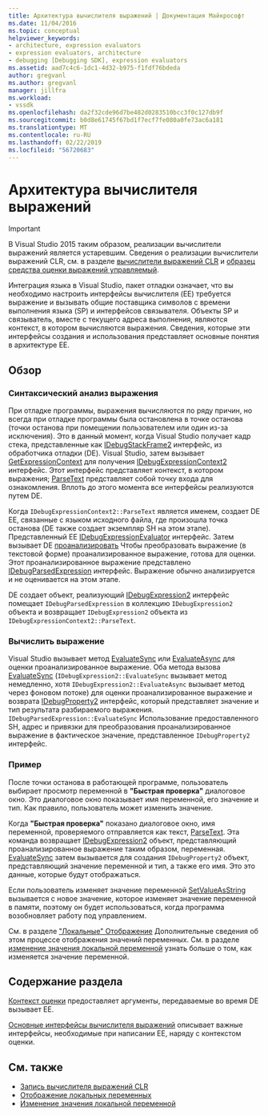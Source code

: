 ```yaml
---
title: Архитектура вычислителя выражений | Документация Майкрософт
ms.date: 11/04/2016
ms.topic: conceptual
helpviewer_keywords:
- architecture, expression evaluators
- expression evaluators, architecture
- debugging [Debugging SDK], expression evaluators
ms.assetid: aad7c4c6-1dc1-4d32-b975-f1fdf76bdeda
author: gregvanl
ms.author: gregvanl
manager: jillfra
ms.workload:
- vssdk
ms.openlocfilehash: da2f32cde96d7be482d0283510bcc3f0c127db9f
ms.sourcegitcommit: b0d8e61745f67bd1f7ecf7fe080a0fe73ac6a181
ms.translationtype: MT
ms.contentlocale: ru-RU
ms.lasthandoff: 02/22/2019
ms.locfileid: "56720683"
---
```

# <a name="expression-evaluator-architecture"></a>Архитектура вычислителя выражений
> [!IMPORTANT]
>  В Visual Studio 2015 таким образом, реализации вычислители выражений является устаревшим. Сведения о реализации вычислители выражений CLR, см. в разделе [вычислители выражений CLR](https://github.com/Microsoft/ConcordExtensibilitySamples/wiki/CLR-Expression-Evaluators) и [образец средства оценки выражений управляемый](https://github.com/Microsoft/ConcordExtensibilitySamples/wiki/Managed-Expression-Evaluator-Sample).

 Интеграция языка в Visual Studio, пакет отладки означает, что вы необходимо настроить интерфейсы вычислителя (EE) требуется выражение и вызывать общие поставщика символов с времени выполнения языка (SP) и интерфейсов связывателя. Объекты SP и связыватель, вместе с текущего адреса выполнения, являются контекст, в котором вычисляются выражения. Сведения, которые эти интерфейсы создания и использования представляет основные понятия в архитектуре EE.

## <a name="overview"></a>Обзор

### <a name="parse-the-expression"></a>Синтаксический анализ выражения
 При отладке программы, выражения вычисляются по ряду причин, но всегда при отладке программы была остановлена в точке останова (точки останова при помещении пользователем или один из-за исключения). Это в данный момент, когда Visual Studio получает кадр стека, представленные как [IDebugStackFrame2](../../extensibility/debugger/reference/idebugstackframe2.md) интерфейс, из обработчика отладки (DE). Visual Studio, затем вызывает [GetExpressionContext](../../extensibility/debugger/reference/idebugstackframe2-getexpressioncontext.md) для получения [IDebugExpressionContext2](../../extensibility/debugger/reference/idebugexpressioncontext2.md) интерфейс. Этот интерфейс представляет контекст, в котором выражения; [ParseText](../../extensibility/debugger/reference/idebugexpressioncontext2-parsetext.md) представляет собой точку входа для ознакомления. Вплоть до этого момента все интерфейсы реализуются путем DE.

 Когда `IDebugExpressionContext2::ParseText` является именем, создает DE EE, связанные с языком исходного файла, где произошла точка останова (DE также создает экземпляр SH на этом этапе). Представленный EE [IDebugExpressionEvaluator](../../extensibility/debugger/reference/idebugexpressionevaluator.md) интерфейс. Затем вызывает DE [проанализировать](../../extensibility/debugger/reference/idebugexpressionevaluator-parse.md) Чтобы преобразовать выражение (в текстовой форме) проанализированное выражение, готова для оценки. Этот проанализированное выражение представлено [IDebugParsedExpression](../../extensibility/debugger/reference/idebugparsedexpression.md) интерфейс. Выражение обычно анализируется и не оценивается на этом этапе.

 DE создает объект, реализующий [IDebugExpression2](../../extensibility/debugger/reference/idebugexpression2.md) интерфейс помещает `IDebugParsedExpression` в коллекцию `IDebugExpression2` объекта и возвращает `IDebugExpression2` объекта из `IDebugExpressionContext2::ParseText`.

### <a name="evaluate-the-expression"></a>Вычислить выражение
 Visual Studio вызывает метод [EvaluateSync](../../extensibility/debugger/reference/idebugexpression2-evaluatesync.md) или [EvaluateAsync](../../extensibility/debugger/reference/idebugexpression2-evaluateasync.md) для оценки проанализированное выражение. Оба метода вызова [EvaluateSync](../../extensibility/debugger/reference/idebugparsedexpression-evaluatesync.md) (`IDebugExpression2::EvaluateSync` вызывает метод немедленно, хотя `IDebugExpression2::EvaluateAsync` вызывает метод через фоновом потоке) для оценки проанализированное выражение и возврата [ IDebugProperty2](../../extensibility/debugger/reference/idebugproperty2.md) интерфейс, который представляет значение и тип результата разбираемого выражения. `IDebugParsedExpression::EvaluateSync` Использование предоставленного SH, адрес и привязки для преобразования проанализированное выражение в фактическое значение, представленное `IDebugProperty2` интерфейс.

### <a name="for-example"></a>Пример
 После точки останова в работающей программе, пользователь выбирает просмотр переменной в **"Быстрая проверка"** диалоговое окно. Это диалоговое окно показывает имя переменной, его значение и тип. Как правило, пользователь может изменить значение.

 Когда **"Быстрая проверка"** показано диалоговое окно, имя переменной, проверяемого отправляется как текст, [ParseText](../../extensibility/debugger/reference/idebugexpressioncontext2-parsetext.md). Эта команда возвращает [IDebugExpression2](../../extensibility/debugger/reference/idebugexpression2.md) объект, представляющий проанализированное выражение таким образом, переменная. [EvaluateSync](../../extensibility/debugger/reference/idebugexpression2-evaluatesync.md) затем вызывается для создания `IDebugProperty2` объект, представляющий значение переменной и тип, а также его имя. Это это данные, которые будут отображаться.

 Если пользователь изменяет значение переменной [SetValueAsString](../../extensibility/debugger/reference/idebugproperty2-setvalueasstring.md) вызывается с новое значение, которое изменяет значение переменной в памяти, поэтому он будет использоваться, когда программа возобновляет работу под управлением.

 См. в разделе ["Локальные" Отображение](../../extensibility/debugger/displaying-locals.md) Дополнительные сведения об этом процессе отображения значений переменных. См. в разделе [изменение значения локальной переменной](../../extensibility/debugger/changing-the-value-of-a-local.md) узнать больше о том, как изменяется значение переменной.

## <a name="in-this-section"></a>Содержание раздела
 [Контекст оценки](../../extensibility/debugger/evaluation-context.md) предоставляет аргументы, передаваемые во время DE вызывает EE.

 [Основные интерфейсы вычислителя выражений](../../extensibility/debugger/key-expression-evaluator-interfaces.md) описывает важные интерфейсы, необходимые при написании EE, наряду с контекстом оценки.

## <a name="see-also"></a>См. также
- [Запись вычислителя выражений CLR](../../extensibility/debugger/writing-a-common-language-runtime-expression-evaluator.md)
- [Отображение локальных переменных](../../extensibility/debugger/displaying-locals.md)
- [Изменение значения локальной переменной](../../extensibility/debugger/changing-the-value-of-a-local.md)